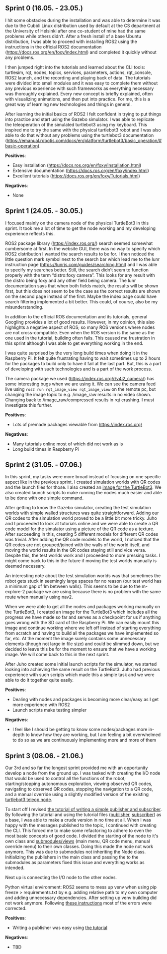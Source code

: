## Sprint 0 (16.05. - 23.05.)
I hit some obstacles during the installation and was able to determine it was due to the Cubbli Linux distribution used by default at the CS department at the University of Helsinki after one co-student of mine had the same problems while others didn’t. After a fresh install of a base Ubuntu distribution, I was able to proceed with installing ROS2 using the instructions in the official ROS2 documentation (https://docs.ros.org/en/foxy/index.html) and completed it quickly without any problems.

I then jumped right into the tutorials and learned about the CLI tools: turtlesim, rqt, nodes, topics, services, parameters, actions, rqt_console, ROS2 launch, and the recording and playing back of data.  The tutorials were divided into small modules and it was easy to complete them without any previous experience with such frameworks as everything necessary was thoroughly explained. Every new concept is briefly explained, often with visualizing animations, and then put into practice. For me, this is a great way of learning new technologies and things in general.

After learning the initial basics of ROS2 I felt confident in trying to put things into practice and start using the Gazebo simulator. I was able to replicate the teleoperation of the simulated turtlebot3 using my keyboard. This inspired me to try the same with the physical turtlebot3 robot and I was also able to do that without any problems using the turtlebot3 documentation (https://emanual.robotis.com/docs/en/platform/turtlebot3/basic_operation/#basic-operation). 

__Positives__:
 - Easy installation (https://docs.ros.org/en/foxy/Installation.html) 
 - Extensive documentation (https://docs.ros.org/en/foxy/index.html) 
 - Excellent tutorials (https://docs.ros.org/en/foxy/Tutorials.html) 

__Negatives__:
 - None
 
 
## Sprint 1 (24.05. - 30.05.)
I focused mainly on the camera node of the physical TurtleBot3 in this sprint. It took me a lot of time to get the node working and my developing experience reflects this.
 
ROS2 package library (https://index.ros.org/) search seemed somewhat cumbersome at first. In the website GUI, there was no way to specify which ROS2 distribution I wanted the search results to be for. I then noticed the little question mark symbol next to the search bar which lead me to the lunr instruction page (https://lunrjs.com/guides/searching.html) and I was able to specify my searches better. Still, the search didn’t seem to function properly with the term “distro:foxy camera”. This looks for any result with the distro being foxy and any other field being camera. The lunr documentation says that when both fields match, the results will be shown first, but this does not seem to be the case as the correct results are shown on the second page instead of the first. Maybe the index page could have search filtering implemented a bit better. This could, of course, also be my misunderstanding.

In addition to the official ROS documentation and its tutorials, general Googling provides a lot of good results. However, in my opinion, this also highlights a negative aspect of ROS; so many ROS versions where nodes are not cross-compatible. Even when the ROS version is the same as the one used in the tutorial, building often fails. This caused me frustration in this sprint although I was able to get everything working in the end.

I was quite surprised by the very long build times when doing it in the Raspberry Pi. It felt quite frustrating having to wait sometimes up to 2 hours for the packages to build only to have it fail at the last part. But, this is a part of developing with such technologies and is a part of the work process.

The camera package we used (https://index.ros.org/r/v4l2_camera/) has some interesting bugs when we are using it. We can see the camera feed live using ```ros2 run rqt_image_view rqt_image_view``` on the remote pc, but changing the image topic to e.g. /image_raw results in no video shown. Changing back to /image_raw/compressed results in rqt crashing. I must investigate this further.

__Positives__:
 - Lots of premade packages viewable from https://index.ros.org/

__Negatives__:
 - Many tutorials online most of which did not work as is
 - Long build times in Raspberry Pi


## Sprint 2 (31.05. - 07.06.)
In this sprint, my tasks were more broad instead of focusing on one specific aspect like in the previous sprint. I created simulation worlds with QR codes and the launch files for those. I also created an [image for the TurtleBot3](https://drive.google.com/file/d/1JExsfCfhW8HvZbS-rrAKpXwOzQ3-d5AO/view?usp=sharing). We also created launch scripts to make running the nodes much easier and able to be done with one simple command.

After getting to know the Gazebo simulator, creating the test simulation worlds with simple walled structures was quite straightforward. Adding our QR codes to the simulation world proved to be a little bit more tricky. Juho and I proceeded to look at tutorials online and we were able to create a QR code model for the simulator using a picture of the QR code as a texture. After succeeding in this, creating 5 different models for different QR codes was trivial. After adding the QR code models to the world, I noticed that the QR codes are not grouped/joined with the walls of the world itself, and moving the world results in the QR codes staying still and vice versa. Despite this, the test worlds work and I proceeded to more pressing tasks. I might come back to this in the future if moving the test worlds manually is deemed necessary.

An interesting note about the test simulation worlds was that sometimes the robot gets stuck in seemingly large spaces for no reason (our test world has a minimum gap of 1m between walls). This seems to be due to the m-explore-2 package we are using because there is no problem with the same route when manually using nav2.

When we were able to get all the nodes and packages working manually on the TurtleBot3, I created an image for the TurtleBot3 which includes all the progress we have made so far and serves as a checkpoint for us if anything goes wrong with the SD card of the Raspberry Pi. We can easily mount this image and continue working where we left off instead of starting everything from scratch and having to build all the packages we have implemented so far, etc. At the moment the image surely contains some unnecessary elements (though not large in file size) and could be slimmed down, but we decided to leave this be for the moment to ensure that we have a working image. We will come back to this in the next sprint. 

After Juho created some initial launch scripts for the simulator, we started looking into achieving the same result on the TurtleBot3. Juho had previous experience with such scripts which made this a simple task and we were able to do it together quite easily. 

__Positives__:
 - Dealing with nodes and packages is becoming more clear/easy as I get more experience with ROS2
 - Launch scripts make testing simpler

__Negatives__:
 - I feel like I should be getting to know some nodes/packages more in-depth to know how they are working, but I am feeling a bit overwhelmed to do so as we are continuously implementing more and more of them


## Sprint 3 (08.06. - 21.06.)
Our 3rd and so far the longest sprint provided me with an opportunity develop a node from the ground up. I was tasked with creating the I/O node that would be used to control all the functions of the robot; starting/stopping autonomous exploration, viewing observed QR codes, navigating to observed QR codes, stopping the navigation to a QR code, and a manual override using a slightly modified version of the existing [turtlebot3 teleop node](https://github.com/ROBOTIS-GIT/turtlebot3/blob/foxy-devel/turtlebot3_teleop/turtlebot3_teleop/script/teleop_keyboard.py).

To start off I revised [the tutorial of writing a simple publisher and subscriber](https://docs.ros.org/en/foxy/Tutorials/Writing-A-Simple-Py-Publisher-And-Subscriber.html). By following the tutorial and using the tutorial files ([publisher](https://raw.githubusercontent.com/ros2/examples/foxy/rclpy/topics/minimal_publisher/examples_rclpy_minimal_publisher/publisher_member_function.py), [subscriber](https://raw.githubusercontent.com/ros2/examples/foxy/rclpy/topics/minimal_subscriber/examples_rclpy_minimal_subscriber/subscriber_member_function.py)) as a base, I was able to make a crude version in no time at all. When I was happy with the messages published to the topic, I continued with creating the CLI. This forced me to make some refactoring to adhere to even the most basic concepts of good code. I divided the starting of the node to it's own class and [submodules/views](https://github.com/Le36/ros2-mapper/tree/main/workspace/src/io_node/io_node/submodules) (main menu, QR code menu, manual override menu) to their own classes. Doing this made the node not work anymore. This was due to submodules not inheriting the Node class. Initializing the publishers in the main class and passing the to the submodules as parameters fixed this issue and everything works as intended.

Next up is connecting the I/O node to the other nodes.

Python virtual environment: ROS2 seems to mess up venv when using pip freeze > requirements.txt by e.g. adding relative path to my own computer and adding unnecessary dependencies. After setting up venv building did not work anymore. Following [these instructions](https://docs.ros.org/en/foxy/How-To-Guides/Using-Python-Packages.html) most of the errors were corrected.

__Positives__:
 - Writing a publisher was easy using [the tutorial](https://docs.ros.org/en/foxy/Tutorials/Writing-A-Simple-Py-Publisher-And-Subscriber.html)

__Negatives__:
 - TBD